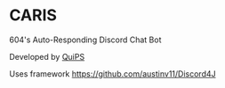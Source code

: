 # CARIS
604's Auto-Responding Discord Chat Bot

Developed by [QuiPS](https://quips.info)

Uses framework https://github.com/austinv11/Discord4J
